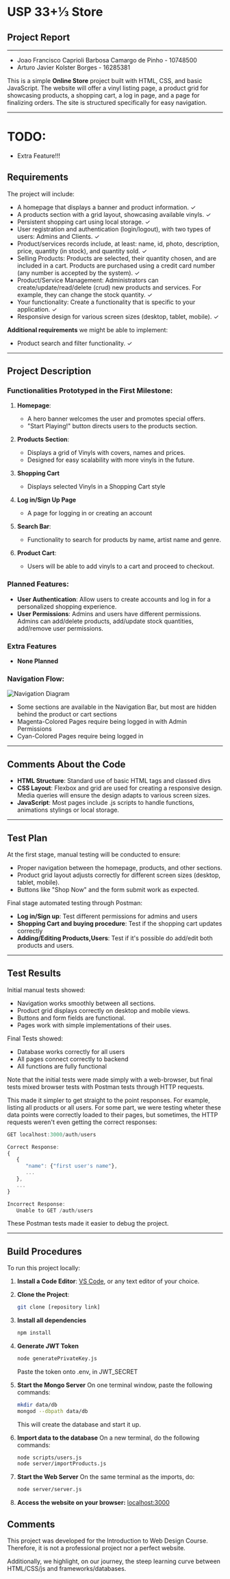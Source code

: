 # USP 33+&frac13; Store

## Project Report
---
- Joao Francisco Caprioli Barbosa Camargo de Pinho - 10748500
- Arturo Javier Kolster Borges - 16285381

This is a simple **Online Store** project built with HTML, CSS, and basic JavaScript. The website will offer a vinyl listing page, a product grid for showcasing products, a shopping cart, a log in page, and a page for finalizing orders. The site is structured specifically for easy navigation.

---
# TODO:
   - Extra Feature!!!


## Requirements
The project will include:
- A homepage that displays a banner and product information. &check;
- A products section with a grid layout, showcasing available vinyls. &check;
- Persistent shopping cart using local storage. &check;
- User registration and authentication (login/logout), with two types of users: Admins and Clients. &check;
- Product/services records include, at least: name, id, photo, description, price, quantity (in stock), and quantity sold. &check;
- Selling Products: Products are selected, their quantity chosen, and are included in a cart. Products are purchased using a credit card number (any number is accepted by the system). &check;
- Product/Service Management: Administrators can create/update/read/delete (crud) new products and services. For example, they can change the stock quantity. &check;
- Your functionality: Create a functionality that is specific to your application. &check;
- Responsive design for various screen sizes (desktop, tablet, mobile). &check;

**Additional requirements** we might be able to implement:
- Product search and filter functionality. &check;

---

## Project Description

### Functionalities Prototyped in the First Milestone:
1. **Homepage**:
   - A hero banner welcomes the user and promotes special offers.
   - "Start Playing!" button directs users to the products section.
   
2. **Products Section**:
   - Displays a grid of Vinyls with covers, names and prices.
   - Designed for easy scalability with more vinyls in the future.

3. **Shopping Cart**
   - Displays selected Vinyls in a Shopping Cart style

4. **Log in/Sign Up Page**
   - A page for logging in or creating an account

5. **Search Bar**: 
   - Functionality to search for products by name, artist name and genre.

6. **Product Cart**:
   - Users will be able to add vinyls to a cart and proceed to checkout.

### Planned Features:
- **User Authentication**: Allow users to create accounts and log in for a personalized shopping experience.
- **User Permissions**: Admins and users have different permissions. Admins can add/delete products, add/update stock quantities, add/remove user permissions.


### Extra Features
- **None Planned**
  
### Navigation Flow:

![Navigation Diagram](./diagram.png)

- Some sections are available in the Navigation Bar, but most are hidden behind the product or cart sections
- Magenta-Colored Pages require being logged in with Admin Permissions
- Cyan-Colored Pages require being logged in

---

## Comments About the Code
- **HTML Structure**: Standard use of basic HTML tags and classed divs
- **CSS Layout**: Flexbox and grid are used for creating a responsive design. Media queries will ensure the design adapts to various screen sizes.
- **JavaScript**: Most pages include .js scripts to handle functions, animations stylings or local storage.

---

## Test Plan
At the first stage, manual testing will be conducted to ensure:
- Proper navigation between the homepage, products, and other sections.
- Product grid layout adjusts correctly for different screen sizes (desktop, tablet, mobile).
- Buttons like "Shop Now" and the form submit work as expected.

Final stage automated testing through Postman:
- **Log in/Sign up**: Test different permissions for admins and users
- **Shopping Cart and buying procedure**: Test if the shopping cart updates correctly
- **Adding/Editing Products,Users**: Test if it's possible do add/edit both products and users.
---

## Test Results
Initial manual tests showed:
- Navigation works smoothly between all sections.
- Product grid displays correctly on desktop and mobile views.
- Buttons and form fields are functional.
- Pages work with simple implementations of their uses.

Final Tests showed:
- Database works correctly for all users
- All pages connect correctly to backend
- All functions are fully functional

Note that the initial tests were made simply with a web-browser, but final tests mixed browser tests with Postman tests through HTTP requests.

This made it simpler to get straight to the point responses. For example, listing all products or all users. For some part, we were testing wheter these data points were correctly loaded to their pages, but sometimes, the HTTP requests weren't even getting the correct responses:

```js
GET localhost:3000/auth/users

Correct Response:
{
   {
      "name": {"first user's name"},
      ...
   },
   ...
}

Incorrect Response:
   Unable to GET /auth/users
```

These Postman tests made it easier to debug the project.

---

## Build Procedures
To run this project locally:
1. **Install a Code Editor**: [VS Code](https://code.visualstudio.com/), or any text editor of your choice.
2. **Clone the Project**: 
   ```bash
   git clone [repository link]
3. **Install all dependencies**
   ```bash
   npm install
4. **Generate JWT Token**
   ```bash
   node generatePrivateKey.js
   ```
   Paste the token onto .env, in JWT_SECRET
   
5. **Start the Mongo Server**
   On one terminal window, paste the following commands:
   ```bash
   mkdir data/db
   mongod --dbpath data/db
   ```
   This will create the database and start it up.

6. **Import data to the database**
   On a new terminal, do the following commands:
   ```bash
   node scripts/users.js
   node server/importProducts.js
   ```
7. **Start the Web Server**
   On the same terminal as the imports, do:
   ```bash
   node server/server.js
   ```
8. **Access the website on your browser:**
   [localhost:3000](localhost:3000)


## Comments
   This project was developed for the Introduction to Web Design Course. Therefore, it is not a professional project nor a perfect website.

   Additionally, we highlight, on our journey, the steep learning curve between HTML/CSS/js and frameworks/databases.